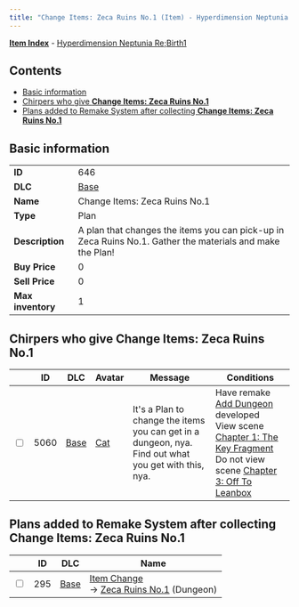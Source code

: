 ```yaml
---
title: "Change Items: Zeca Ruins No.1 (Item) - Hyperdimension Neptunia Re;Birth1"
---
```


[**Item Index**](/neptunia/rb1/item/index.html) - [Hyperdimension Neptunia Re;Birth1](/neptunia/rb1)

## Contents

- [Basic information](#basic-information)
- [Chirpers who give **Change Items: Zeca Ruins No.1**](#chirpers-who-give-change-items-zeca-ruins-no1)
- [Plans added to Remake System after collecting **Change Items: Zeca Ruins No.1**](#plans-added-to-remake-system-after-collecting-change-items-zeca-ruins-no1)

## Basic information

|   |   |
| -- | -- |
| **ID** | 646 |
| **DLC** | [Base](/neptunia/rb1/dlc/1-base.html) |
| **Name** | Change Items: Zeca Ruins No.1 |
| **Type** | Plan |
| **Description** | A plan that changes the items you can pick-up in Zeca Ruins No.1. Gather the materials and make the Plan! |
| **Buy Price** | 0 |
| **Sell Price** | 0 |
| **Max inventory** | 1 |


## Chirpers who give **Change Items: Zeca Ruins No.1**

|    | ID | DLC | Avatar | Message | Conditions |
| -- | -- | --- | ------ | ------- | ---------- |
| <input type="checkbox" id="rb1-chirper-event-1-5060" class="trackbox" /> | 5060 | [Base](/neptunia/rb1/dlc/1-base.html) | [Cat](/neptunia/rb1/undefined/1-226-cat.html) | It's a Plan to change the items you can get in a dungeon, nya.<br />Find out what you get with this, nya. | Have remake [Add Dungeon](/neptunia/rb1/remake/1-209-add-dungeon.html) developed<br />View scene [Chapter 1: The Key Fragment](/neptunia/rb1/scene/1-117-chapter-1-the-key-fragment.html)<br />Do not view scene [Chapter 3: Off To Leanbox](/neptunia/rb1/scene/1-301-chapter-3-off-to-leanbox.html) |


## Plans added to Remake System after collecting **Change Items: Zeca Ruins No.1**

|    | ID | DLC | Name |
| -- | -- | --- | ---- |
| <input type="checkbox" id="rb1-remake-1-295" class="trackbox" /> | 295 | [Base](/neptunia/rb1/dlc/1-base.html) | [Item Change](/neptunia/rb1/remake/1-295-item-change.html)<br /> → [Zeca Ruins No.1](/neptunia/rb1/dungeon/1-101-zeca-ruins-no-1.html) (Dungeon) |

